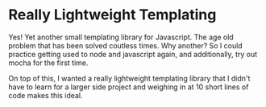 # Really Lightweight Templating

Yes! Yet another small templating library for Javascript. The age old problem
that has been solved coutless times. Why another?  So I could practice getting
used to node and javascript again, and additionally, try out mocha for the first
time.

On top of this, I wanted a really lightweight templating library that I didn't
have to learn for a larger side project and weighing in at 10 short lines of
code makes this ideal.



